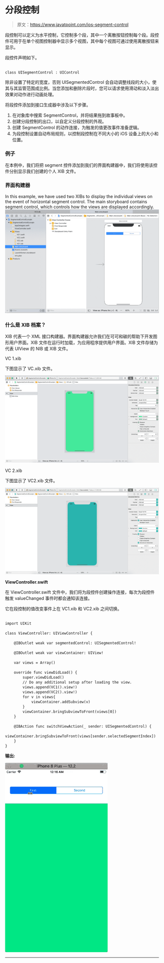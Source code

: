 # 分段控制

> 原文：<https://www.javatpoint.com/ios-segment-control>

段控制可以定义为水平控制，它控制多个段，其中一个离散按钮控制每个段。段控件可用于在单个视图控制器中显示多个视图，其中每个视图可通过使用离散按钮来显示。

段控件声明如下。

```

class UISegmentControl : UIControl

```

除非设置了特定的宽度，否则 UISegmentedControl 会自动调整线段的大小，使其与其监管范围成比例。当您添加和删除片段时，您可以请求使用滑动和淡入淡出效果对动作进行动画处理。

将段控件添加到接口生成器中涉及以下步骤。

1.  在对象库中搜索 SegmentControl，并将结果拖到故事板中。
2.  创建分段控制的出口，以自定义分段控制的外观。
3.  创建 SegmentControl 的动作连接，为触发的值更改事件准备逻辑。
4.  为段控制设置自动布局规则，以控制段控制在不同大小的 iOS 设备上的大小和位置。

### 例子

在本例中，我们将把 segment 控件添加到我们的界面构建器中，我们将使用该控件分别显示我们创建的个人 XIB 文件。

### 界面构建器

In this example, we have used two XIBs to display the individual views on the event of horizontal segment control. The main storyboard contains segment control, which controls how the views are displayed accordingly. ![iOS Segment Control](img/f591cc9feec8729ed5defe45c79402a8.png)

### 什么是 XIB 档案？

XIB 代表一个 XML 接口构建器。界面构建器允许我们在可可和碳的帮助下开发图形用户界面。XIB 文件在运行时加载，为应用程序提供用户界面。XIB 文件存储为代表 UIView 的 NIB 或 XIB 文件。

VC 1.xib

下图显示了 VC.xib 文件。

![iOS Segment Control](img/cd44bbfe0e1f7e4a764c6efedcc3c212.png)

VC 2.xib

下图显示了 VC2.xib 文件。

![iOS Segment Control](img/73fdc982ab2f7bcb54d88c4f6d78b37a.png)

**ViewController.swift**

在 ViewController.swift 文件中，我们将为段控件创建操作连接，每次为段控件触发 valueChanged 事件时都会通知该连接。

它在段控制的值改变事件上在 VC1.xib 和 VC2.xib 之间切换。

```

import UIKit

class ViewController: UIViewController {

    @IBOutlet weak var segmentedControl: UISegmentedControl!

    @IBOutlet weak var viewContainer: UIView!

    var views = Array()

    override func viewDidLoad() {
        super.viewDidLoad()
        // Do any additional setup after loading the view.
        views.append(VC1().view!)
        views.append(VC2().view!)
        for v in views{
            viewContainer.addSubview(v)
        }
        viewContainer.bringSubviewToFront(views[0])
    }

    @IBAction func switchViewAction(_ sender: UISegmentedControl) {
        viewContainer.bringSubviewToFront(views[sender.selectedSegmentIndex])
    }
} 
```

**输出:**

![iOS Segment Control](img/5d3e07bd1ca4d6bbc1bf7db669250f24.png)

* * *